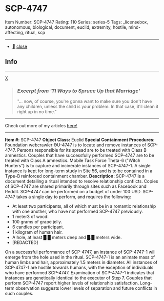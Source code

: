 # SCP-4747
Item Number: SCP-4747
Rating: 110
Series: series-5
Tags: _licensebox, autonomous, biological, document, euclid, extremity, hostile, mind-affecting, ritual, scp

---

  * [](javascript:;)
[close](javascript:;)
## Info
* * *
[X](javascript:;)
> ### _Excerpt from '11 Ways to Spruce Up that Marriage'_
> "… now, of course, you're gonna want to make sure you don't have any children, unless the child is your problem. In that case, it'll clean it right up in no time."
* * *
Check out more of my articles [here!](/uraniumempire)
* * *

**Item #:** SCP-4747
**Object Class:** Euclid
**Special Containment Procedures:** Foundation webcrawler ƟU-4747 is to locate and remove instances of SCP-4747. Persons responsible for its spread are to be treated with Class B amnestics. Couples that have successfully performed SCP-4747 are to be treated with Class A amnestics.
Mobile Task Force Theta-6 ("Witch Hunters") is to capture and incinerate instances of SCP-4747-1. A single instance is kept for long-term study in Site 56, and is to be contained in a Type-B reinforced containment chamber.
**Description:** SCP-4747 is a document detailing a ritual intended to resolve relationship conflicts. Copies of SCP-4747 are shared primarily through sites such as Facebook and Reddit. SCP-4747 can be performed on a budget of under 100 USD.
SCP-4747 takes a single day to perform, and requires the following:
  * At least two participants, all of which must be in a romantic relationship with one another, who have not performed SCP-4747 previously.
  * 1 meter3 of wood.
  * 100 grams of grape jelly.
  * 6 candles per participant.
  * 1 kilogram of human hair.
  * A hole, at least █.█ meters deep and █.█ meters wide.
  * [REDACTED]

On a successful performance of SCP-4747, an instance of SCP-4747-1 will emerge from the hole used in the ritual. SCP-4747-1 is an animate mass of human limbs and hair, approximately 1.5 meters in diameter. All instances of SCP-4747-1 are hostile towards humans, with the exception of individuals who have performed SCP-4747. Examination of SCP-4747-1 indicates that instances are genetically identical to the executor of Step 7.
Couples that perform SCP-4747 report higher levels of relationship satisfaction. Long-term observation suggests lower levels of separation and future conflicts in such couples.